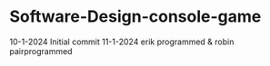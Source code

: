 # Software-Design-console-game

10-1-2024 Initial commit
11-1-2024 erik programmed & robin pairprogrammed
